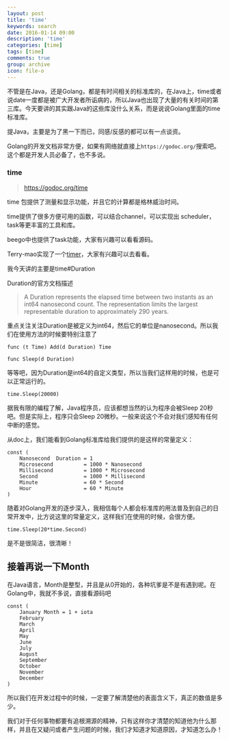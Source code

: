 ```yaml
---
layout: post
title: 'time'
keywords: search
date: 2016-01-14 09:00
description: 'time'
categories: [time]
tags: [time]
comments: true
group: archive
icon: file-o
---
```


不管是在Java，还是Golang，都是有时间相关的标准库的，在Java上，time或者说date一度都是被广大开发者所诟病的，所以Java也出现了大量的有关时间的第三库。今天要讲的其实跟Java的这些库没什么关系，而是说说Golang里面的time标准库。

提Java，主要是为了黑一下而已，同感/反感的都可以有一点谈资。

<!-- more -->

Golang的开发文档非常方便，如果有网络就直接上`https://godoc.org/`搜索吧。这个都是开发人员必备了，也不多说。

### time ###

>https://godoc.org/time

time 包提供了测量和显示功能，并且它的计算都是格林威治时间。

time提供了很多方便可用的函数，可以结合channel，可以实现出 scheduler，task等更丰富的工具和库。

beego中也提供了task功能，大家有兴趣可以看看源码。

Terry-mao实现了一个[timer](https://godoc.org/github.com/Terry-Mao/marmot/time)，大家有兴趣可以去看看。

我今天讲的主要是time#Duration

Duration的官方文档描述

>A Duration represents the elapsed time between two instants as an int64 nanosecond count. The representation limits the largest representable duration to approximately 290 years.

重点关注关注Duration是被定义为int64，然后它的单位是nanosecond。所以我们在使用方法的时候要特别注意了

`func (t Time) Add(d Duration) Time`

`func Sleep(d Duration)`

等等吧，因为Duration是int64的自定义类型，所以当我们这样用的时候，也是可以正常运行的。

`time.Sleep(20000)`

据我有限的编程了解，Java程序员，应该都想当然的认为程序会被Sleep 20秒吧。但是实际上，程序只会Sleep 20微秒。一般来说这个不会对我们感知有任何中断的感觉。

从doc上，我们能看到Golang标准库给我们提供的是这样的常量定义：

```golang
const (
    Nanosecond  Duration = 1
    Microsecond          = 1000 * Nanosecond
    Millisecond          = 1000 * Microsecond
    Second               = 1000 * Millisecond
    Minute               = 60 * Second
    Hour                 = 60 * Minute
)
```

随着对Golang开发的逐步深入，我相信每个人都会标准库的用法普及到自己的日常开发中，比方说这里的常量定义，这样我们在使用的时候，会很方便。

`time.Sleep(20*time.Second)`

是不是很简洁，很清晰！

## 接着再说一下Month ##

在Java语言，Month是整型，并且是从0开始的，各种坑爹是不是有遇到呢。在Golang中，我就不多说，直接看源码吧

```golang
const (
    January Month = 1 + iota
    February
    March
    April
    May
    June
    July
    August
    September
    October
    November
    December
)
```

所以我们在开发过程中的时候，一定要了解清楚他的表面含义下，真正的数值是多少。

我们对于任何事物都要有追根溯源的精神，只有这样你才清楚的知道他为什么那样，并且在又疑问或者产生问题的时候，我们才知道才知道原因，才知道怎么办！

